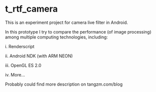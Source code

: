 t_rtf_camera
============

This is an experiment project for camera live filter in Android.

In this prototype I try to compare the performance (of image processing) among multiple computing technologies, including:

  i. Renderscript
  
 ii. Android NDK (with ARM NEON)
 
iii. OpenGL ES 2.0

 iv. More...

Probably could find more description on tangzm.com/blog

